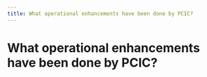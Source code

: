 ```yaml
---
title: What operational enhancements have been done by PCIC?
---
```


# What operational enhancements have been done by PCIC?
